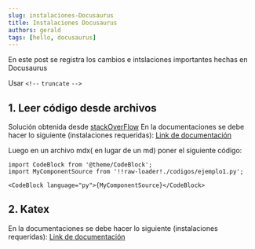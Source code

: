 ```yaml
---
slug: instalaciones-Docusaurus
title: Instalaciones Docusaurus
authors: gerald
tags: [hello, docusaurus]
---
```


En este post se registra los cambios e intslaciones importantes hechas en Docusaurus

Usar `<!--` `truncate` `-->`

<!--truncate-->

## 1. Leer código desde archivos
Solución obtenida desde [stackOverFlow](https://stackoverflow.com/questions/73619703/import-and-show-file-content-in-mdx-code-blocks)
En la documentaciones se debe hacer lo siguiente (instalaciones requeridas):
[Link de documentación](https://docusaurus.io/docs/markdown-features/react#importing-code-snippets)

Luego en un archivo mdx( en lugar de un md) poner el siguiente código:
```mdx
import CodeBlock from '@theme/CodeBlock';
import MyComponentSource from '!!raw-loader!./codigos/ejemplo1.py';

<CodeBlock language="py">{MyComponentSource}</CodeBlock>
```
## 2. Katex
En la documentaciones se debe hacer lo siguiente (instalaciones requeridas): [Link de documentación](https://docusaurus.io/docs/markdown-features/math-equations)


